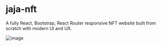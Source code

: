 # jaja-nft
A fully React, Bootstrap, React Router responsive NFT website built from scratch with modern UI and UX.


![image](https://user-images.githubusercontent.com/25077504/175015742-78e1a473-3a3f-498b-afa9-a453ed0243e5.png)
